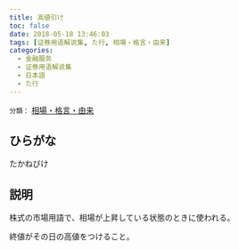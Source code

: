 ```yaml
---
title: 高値引け
toc: false
date: 2018-05-18 13:46:03
tags: [证券用语解说集, た行, 相場・格言・由来]
categories:
  - 金融服务
  - 证券用语解说集
  - 日本語
  - た行
---
```


`分類：` [相場・格言・由来](/tags/相場・格言・由来/)

## ひらがな

たかねびけ

## 説明

株式の市場用語で、相場が上昇している状態のときに使われる。

終値がその日の高値をつけること。
